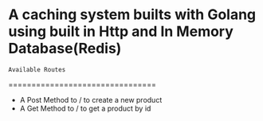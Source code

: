 # A caching system builts with Golang using built in Http and In Memory Database(Redis)

	Available Routes
================================
* A Post Method to / to create a new product
* A Get Method to / to get a product by id

